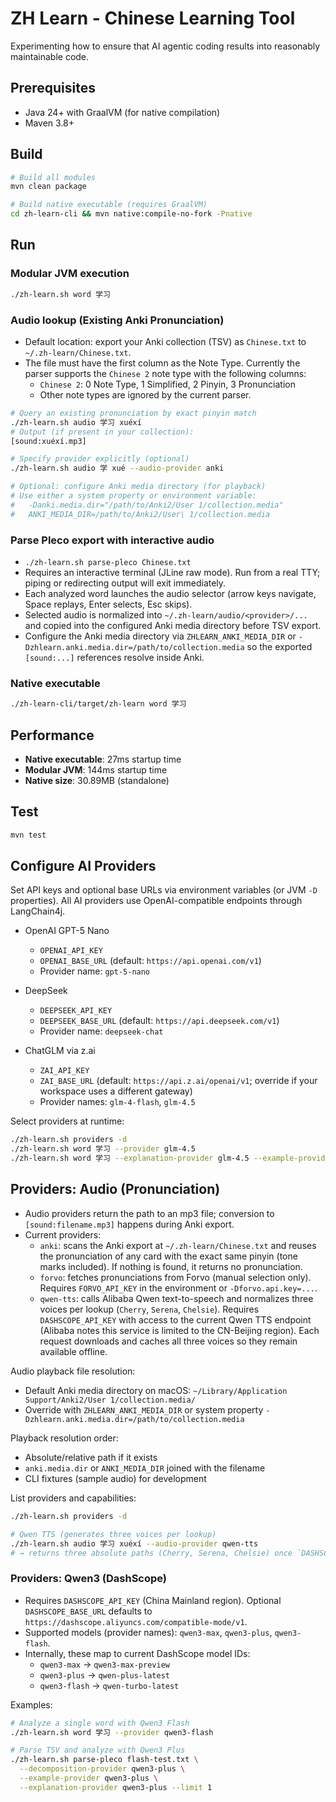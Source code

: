 # ZH Learn - Chinese Learning Tool

Experimenting how to ensure that AI agentic coding results into reasonably maintainable
code.

## Prerequisites

- Java 24+ with GraalVM (for native compilation)
- Maven 3.8+

## Build

```bash
# Build all modules
mvn clean package

# Build native executable (requires GraalVM)
cd zh-learn-cli && mvn native:compile-no-fork -Pnative
```

## Run

### Modular JVM execution
```bash
./zh-learn.sh word 学习
```

### Audio lookup (Existing Anki Pronunciation)
- Default location: export your Anki collection (TSV) as `Chinese.txt` to `~/.zh-learn/Chinese.txt`.
- The file must have the first column as the Note Type. Currently the parser supports the `Chinese 2` note type with the following columns:
  - `Chinese 2`: 0 Note Type, 1 Simplified, 2 Pinyin, 3 Pronunciation
  - Other note types are ignored by the current parser.

```bash
# Query an existing pronunciation by exact pinyin match
./zh-learn.sh audio 学习 xuéxí
# Output (if present in your collection):
[sound:xuéxí.mp3]

# Specify provider explicitly (optional)
./zh-learn.sh audio 学 xué --audio-provider anki

# Optional: configure Anki media directory (for playback)
# Use either a system property or environment variable:
#   -Danki.media.dir="/path/to/Anki2/User 1/collection.media"
#   ANKI_MEDIA_DIR=/path/to/Anki2/User\ 1/collection.media
```

### Parse Pleco export with interactive audio
- `./zh-learn.sh parse-pleco Chinese.txt`
- Requires an interactive terminal (JLine raw mode). Run from a real TTY; piping or redirecting output will exit immediately.
- Each analyzed word launches the audio selector (arrow keys navigate, Space replays, Enter selects, Esc skips).
- Selected audio is normalized into `~/.zh-learn/audio/<provider>/...` and copied into the configured Anki media directory before TSV export.
- Configure the Anki media directory via `ZHLEARN_ANKI_MEDIA_DIR` or `-Dzhlearn.anki.media.dir=/path/to/collection.media` so the exported `[sound:...]` references resolve inside Anki.

### Native executable
```bash
./zh-learn-cli/target/zh-learn word 学习
```


## Performance

- **Native executable**: 27ms startup time
- **Modular JVM**: 144ms startup time
- **Native size**: 30.89MB (standalone)

## Test

```bash
mvn test
```

## Configure AI Providers

Set API keys and optional base URLs via environment variables (or JVM `-D` properties). All AI providers use OpenAI-compatible endpoints through LangChain4j.

- OpenAI GPT-5 Nano
  - `OPENAI_API_KEY`
  - `OPENAI_BASE_URL` (default: `https://api.openai.com/v1`)
  - Provider name: `gpt-5-nano`

- DeepSeek
  - `DEEPSEEK_API_KEY`
  - `DEEPSEEK_BASE_URL` (default: `https://api.deepseek.com/v1`)
  - Provider name: `deepseek-chat`

- ChatGLM via z.ai
  - `ZAI_API_KEY`
  - `ZAI_BASE_URL` (default: `https://api.z.ai/openai/v1`; override if your workspace uses a different gateway)
  - Provider names: `glm-4-flash`, `glm-4.5`

Select providers at runtime:
```bash
./zh-learn.sh providers -d
./zh-learn.sh word 学习 --provider glm-4.5
./zh-learn.sh word 学习 --explanation-provider glm-4.5 --example-provider glm-4.5
```

## Providers: Audio (Pronunciation)

- Audio providers return the path to an mp3 file; conversion to `[sound:filename.mp3]` happens during Anki export.
- Current providers:
  - `anki`: scans the Anki export at `~/.zh-learn/Chinese.txt` and reuses the pronunciation of any card with the exact same pinyin (tone marks included). If nothing is found, it returns no pronunciation.
  - `forvo`: fetches pronunciations from Forvo (manual selection only). Requires `FORVO_API_KEY` in the environment or `-Dforvo.api.key=...`.
  - `qwen-tts`: calls Alibaba Qwen text-to-speech and normalizes three voices per lookup (`Cherry`, `Serena`, `Chelsie`). Requires `DASHSCOPE_API_KEY` with access to the current Qwen TTS endpoint (Alibaba notes this service is limited to the CN-Beijing region). Each request downloads and caches all three voices so they remain available offline.

Audio playback file resolution:
- Default Anki media directory on macOS: `~/Library/Application Support/Anki2/User 1/collection.media/`
- Override with `ZHLEARN_ANKI_MEDIA_DIR` or system property `-Dzhlearn.anki.media.dir=/path/to/collection.media`

Playback resolution order:
- Absolute/relative path if it exists
- `anki.media.dir` or `ANKI_MEDIA_DIR` joined with the filename
- CLI fixtures (sample audio) for development

List providers and capabilities:
```bash
./zh-learn.sh providers -d

# Qwen TTS (generates three voices per lookup)
./zh-learn.sh audio 学习 xuéxí --audio-provider qwen-tts
# → returns three absolute paths (Cherry, Serena, Chelsie) once `DASHSCOPE_API_KEY` is configured
```

### Providers: Qwen3 (DashScope)

- Requires `DASHSCOPE_API_KEY` (China Mainland region). Optional `DASHSCOPE_BASE_URL` defaults to `https://dashscope.aliyuncs.com/compatible-mode/v1`.
- Supported models (provider names): `qwen3-max`, `qwen3-plus`, `qwen3-flash`.
- Internally, these map to current DashScope model IDs:
  - `qwen3-max` -> `qwen3-max-preview`
  - `qwen3-plus` -> `qwen-plus-latest`
  - `qwen3-flash` -> `qwen-turbo-latest`

Examples:
```bash
# Analyze a single word with Qwen3 Flash
./zh-learn.sh word 学习 --provider qwen3-flash

# Parse TSV and analyze with Qwen3 Plus
./zh-learn.sh parse-pleco flash-test.txt \
  --decomposition-provider qwen3-plus \
  --example-provider qwen3-plus \
  --explanation-provider qwen3-plus --limit 1
```
